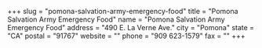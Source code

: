 +++
slug = "pomona-salvation-army-emergency-food"
title = "Pomona Salvation Army Emergency Food"
name = "Pomona Salvation Army Emergency Food"
address = "490 E. La Verne Ave."
city = "Pomona"
state = "CA"
postal = "91767"
website = ""
phone = "909 623-1579"
fax = ""
+++
